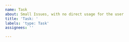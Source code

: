 ```yaml
---
name: Task
about: Small Issues, with no direct usage for the user
title: 'Task: '
labels: 'type: Task'
assignees: ''

---
```



